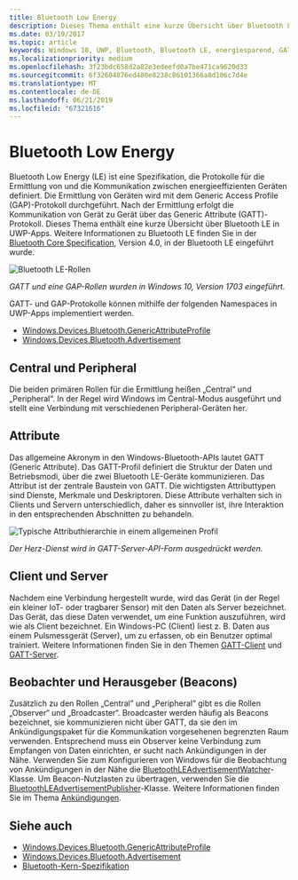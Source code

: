 ```yaml
---
title: Bluetooth Low Energy
description: Dieses Thema enthält eine kurze Übersicht über Bluetooth LE in UWP-Apps.
ms.date: 03/19/2017
ms.topic: article
keywords: Windows 10, UWP, Bluetooth, Bluetooth LE, energiesparend, GATT, GAP, Central, Peripheral, Client, Server, Beobachter, Herausgeber
ms.localizationpriority: medium
ms.openlocfilehash: 3f23bdc658d2a82e3edeefd0a7be471ca9620d33
ms.sourcegitcommit: 6f32604876ed480e8238c86101366a8d106c7d4e
ms.translationtype: MT
ms.contentlocale: de-DE
ms.lasthandoff: 06/21/2019
ms.locfileid: "67321616"
---
```

# <a name="bluetooth-low-energy"></a>Bluetooth Low Energy
Bluetooth Low Energy (LE) ist eine Spezifikation, die Protokolle für die Ermittlung von und die Kommunikation zwischen energieeffizienten Geräten definiert. Die Ermittlung von Geräten wird mit dem Generic Access Profile (GAP)-Protokoll durchgeführt. Nach der Ermittlung erfolgt die Kommunikation von Gerät zu Gerät über das Generic Attribute (GATT)-Protokoll. Dieses Thema enthält eine kurze Übersicht über Bluetooth LE in UWP-Apps. Weitere Informationen zu Bluetooth LE finden Sie in der [Bluetooth Core Specification](https://www.bluetooth.com/specifications/bluetooth-core-specification/), Version 4.0, in der Bluetooth LE eingeführt wurde. 

![Bluetooth LE-Rollen](images/gatt-roles.png)

*GATT und eine GAP-Rollen wurden in Windows 10, Version 1703 eingeführt.*

GATT- und GAP-Protokolle können mithilfe der folgenden Namespaces in UWP-Apps implementiert werden.
- [Windows.Devices.Bluetooth.GenericAttributeProfile](https://docs.microsoft.com/en-us/uwp/api/windows.devices.bluetooth.genericattributeprofile)
- [Windows.Devices.Bluetooth.Advertisement](https://docs.microsoft.com/en-us/uwp/api/windows.devices.bluetooth.genericattributeprofile)

## <a name="central-and-peripheral"></a>Central und Peripheral
Die beiden primären Rollen für die Ermittlung heißen „Central“ und „Peripheral“. In der Regel wird Windows im Central-Modus ausgeführt und stellt eine Verbindung mit verschiedenen Peripheral-Geräten her. 

## <a name="attributes"></a>Attribute
Das allgemeine Akronym in den Windows-Bluetooth-APIs lautet GATT (Generic Attribute). Das GATT-Profil definiert die Struktur der Daten und Betriebsmodi, über die zwei Bluetooth LE-Geräte kommunizieren. Das Attribut ist der zentrale Baustein von GATT. Die wichtigsten Attributtypen sind Dienste, Merkmale und Deskriptoren. Diese Attribute verhalten sich in Clients und Servern unterschiedlich, daher es sinnvoller ist, ihre Interaktion in den entsprechenden Abschnitten zu behandeln. 

![Typische Attributhierarchie in einem allgemeinen Profil](images/gatt-service.png)

*Der Herz-Dienst wird in GATT-Server-API-Form ausgedrückt werden.*

## <a name="client-and-server"></a>Client und Server
Nachdem eine Verbindung hergestellt wurde, wird das Gerät (in der Regel ein kleiner IoT- oder tragbarer Sensor) mit den Daten als Server bezeichnet. Das Gerät, das diese Daten verwendet, um eine Funktion auszuführen, wird wie als Client bezeichnet. Ein Windows-PC (Client) liest z. B. Daten aus einem Pulsmessgerät (Server), um zu erfassen, ob ein Benutzer optimal trainiert. Weitere Informationen finden Sie in den Themen [GATT-Client](gatt-client.md) und [GATT-Server](gatt-server.md).

## <a name="watchers-and-publishers-beacons"></a>Beobachter und Herausgeber (Beacons)
Zusätzlich zu den Rollen „Central” und „Peripheral” gibt es die Rollen „Observer“ und „Broadcaster“. Broadcaster werden häufig als Beacons bezeichnet, sie kommunizieren nicht über GATT, da sie den im Ankündigungspaket für die Kommunikation vorgesehenen begrenzten Raum verwenden. Entsprechend muss ein Observer keine Verbindung zum Empfangen von Daten einrichten, er sucht nach Ankündigungen in der Nähe. Verwenden Sie zum Konfigurieren von Windows für die Beobachtung von Ankündigungen in der Nähe die [BluetoothLEAdvertisementWatcher](https://docs.microsoft.com/en-us/uwp/api/windows.devices.bluetooth.advertisement.bluetoothleadvertisementwatcher)-Klasse. Um Beacon-Nutzlasten zu übertragen, verwenden Sie die [BluetoothLEAdvertisementPublisher](https://docs.microsoft.com/en-us/uwp/api/windows.devices.bluetooth.advertisement.bluetoothleadvertisementpublisher)-Klasse. Weitere Informationen finden Sie im Thema [Ankündigungen](ble-beacon.md).

## <a name="see-also"></a>Siehe auch
- [Windows.Devices.Bluetooth.GenericAttributeProfile](https://docs.microsoft.com/en-us/uwp/api/windows.devices.bluetooth.genericattributeprofile)
- [Windows.Devices.Bluetooth.Advertisement](https://docs.microsoft.com/en-us/uwp/api/windows.devices.bluetooth.genericattributeprofile)
- [Bluetooth-Kern-Spezifikation](https://www.bluetooth.com/specifications/bluetooth-core-specification/)